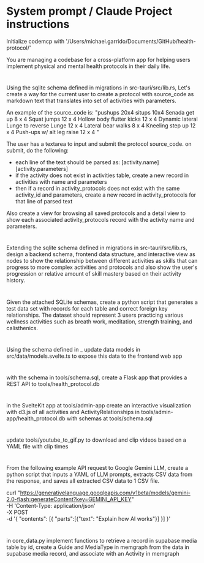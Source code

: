 # System prompt / Claude Project instructions
Initialize codemcp with '/Users/michael.garrido/Documents/GitHub/health-protocol/'

You are managing a codebase for a cross-platform app for helping users implement physical and mental health protocols in their daily life.

# 
Using the sqlite schema defined in migrations in src-tauri/src/lib.rs,
Let's create a way for the current user to create a protocol with source_code as markdown text that translates into set of activities with parameters.

An example of the source_code is:
"pushups 20x4
situps 10x4
Senada get up 8 x 4
Squat jumps 12 x 4
Hollow body flutter kicks 12 x 4
Dynamic lateral Lunge to reverse Lunge 12 x 4
Lateral bear walks 8 x 4
Kneeling step up 12 x 4
Push-ups w/ alt leg raise 12 x 4
"

The user has a textarea to input and submit the protocol source_code. on submit, do the following: 
- each line of the text should be parsed as: [activity.name][activity.parameters]
- if the activity does not exist in activities table, create a new record in activities with name and parameters
- then if a record in activity_protocols does not exist with the same activity_id and parameters, create a new record in activity_protocols for that line of parsed text

Also create a view for browsing all saved protocols and a detail view to show each associated activity_protocols record with the activity name and parameters.

#
Extending the sqlite schema defined in migrations in src-tauri/src/lib.rs,
design a backend schema, frontend data structure, and interactive view as nodes to show the relationship between different activities as skills that can progress to more complex activities and protocols and also show the user's progression or relative amount of skill mastery based on their activity history.

#
Given the attached SQLite schemas, create a python script that generates a test data set with records for each table and correct foreign key relationships. The dataset should represent 3 users practicing various wellness activities such as breath work, meditation, strength training, and calisthenics.

#
Using the schema defined in _ update data models in src/data/models.svelte.ts to expose this data to the frontend web app

#
with the schema in tools/schema.sql, create a Flask app that provides a REST API to tools/health_protocol.db

#
in the SvelteKit app at tools/admin-app create an interactive visualization with d3.js of all activities and ActivityRelationships in tools/admin-app/health_protocol.db with schemas at tools/schema.sql

#
update tools/youtube_to_gif.py to download and clip videos based on a YAML file with clip times

#
From the following example API request to Google Gemini LLM, create a python script that inputs a YAML of LLM prompts, extracts CSV data from the response, and saves all extracted CSV data to 1 CSV file.

curl "https://generativelanguage.googleapis.com/v1beta/models/gemini-2.0-flash:generateContent?key=GEMINI_API_KEY" \
-H 'Content-Type: application/json' \
-X POST \
-d '{
  "contents": [{
    "parts":[{"text": "Explain how AI works"}]
    }]
   }'

#
in core_data.py implement functions to retrieve a record in supabase media table by id, create a Guide and MediaType in memgraph from the data in supabase media record, and associate with an Activity in memgraph